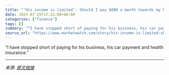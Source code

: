 ```yaml
---
title: "‘His income is limited’: Should I pay $800 a month towards my husband’s $67,000 student debt?"
date: 2025-07-25T17:21:00+08:00
categories: ["finance"]
tags: []
summary: "“I have stopped short of paying for his business, his car payment and health insurance.”"
source_url: "https://www.marketwatch.com/story/his-income-is-limited-should-i-pay-800-a-month-towards-my-husbands-67-000-student-debt-151113cc?mod=mw_rss_topstories"
---
```


“I have stopped short of paying for his business, his car payment and health insurance.”

---

*来源: [原文链接](https://www.marketwatch.com/story/his-income-is-limited-should-i-pay-800-a-month-towards-my-husbands-67-000-student-debt-151113cc?mod=mw_rss_topstories)*
